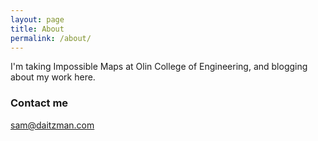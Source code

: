 ```yaml
---
layout: page
title: About
permalink: /about/
---
```


I'm taking Impossible Maps at Olin College of Engineering, and blogging about my work here.

### Contact me

[sam@daitzman.com](mailto:sam@daitzman.com)
